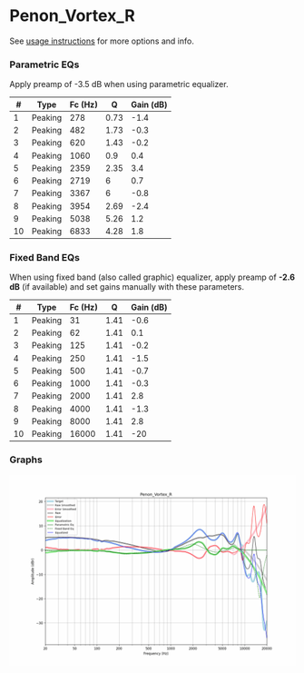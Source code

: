 # Penon_Vortex_R
See [usage instructions](https://github.com/jaakkopasanen/AutoEq#usage) for more options and info.

### Parametric EQs
Apply preamp of -3.5 dB when using parametric equalizer.

|   # | Type    |   Fc (Hz) |    Q |   Gain (dB) |
|-----|---------|-----------|------|-------------|
|   1 | Peaking |       278 | 0.73 |        -1.4 |
|   2 | Peaking |       482 | 1.73 |        -0.3 |
|   3 | Peaking |       620 | 1.43 |        -0.2 |
|   4 | Peaking |      1060 | 0.9  |         0.4 |
|   5 | Peaking |      2359 | 2.35 |         3.4 |
|   6 | Peaking |      2719 | 6    |         0.7 |
|   7 | Peaking |      3367 | 6    |        -0.8 |
|   8 | Peaking |      3954 | 2.69 |        -2.4 |
|   9 | Peaking |      5038 | 5.26 |         1.2 |
|  10 | Peaking |      6833 | 4.28 |         1.8 |

### Fixed Band EQs
When using fixed band (also called graphic) equalizer, apply preamp of **-2.6 dB** (if available) and set gains manually with these parameters.

|   # | Type    |   Fc (Hz) |    Q |   Gain (dB) |
|-----|---------|-----------|------|-------------|
|   1 | Peaking |        31 | 1.41 |        -0.6 |
|   2 | Peaking |        62 | 1.41 |         0.1 |
|   3 | Peaking |       125 | 1.41 |        -0.2 |
|   4 | Peaking |       250 | 1.41 |        -1.5 |
|   5 | Peaking |       500 | 1.41 |        -0.7 |
|   6 | Peaking |      1000 | 1.41 |        -0.3 |
|   7 | Peaking |      2000 | 1.41 |         2.8 |
|   8 | Peaking |      4000 | 1.41 |        -1.3 |
|   9 | Peaking |      8000 | 1.41 |         2.8 |
|  10 | Peaking |     16000 | 1.41 |       -20   |

### Graphs
![](./Penon_Vortex_R.png)
